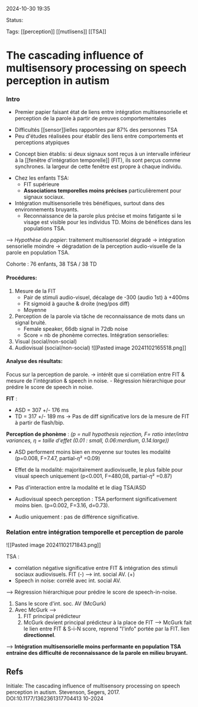 2024-10-30 19:35

Status:

Tags: [[perception]] [[mutlisens]] [[TSA]] 

# The cascading influence of multisensory processing on speech perception in autism

### Intro

- Premier papier faisant état de liens entre intégration multisensorielle et perception de la parole à partir de preuves comportementales
* Difficultés [[sensor]]ielles rapportées par 87% des personnes TSA 
* Peu d'études réalisées pour établir des liens entre comportements et perceptions atypiques

- Concept bien établis: si deux signaux sont reçus à un intervalle inférieur à la [[fenêtre d'intégration temporelle]] (FIT), ils sont perçus comme synchrones. la largeur de cette fenêtre est propre à chaque individu.

* Chez les enfants TSA:
	* FIT supérieure 
	* **Associations temporelles moins précises** particulièrement pour signaux sociaux.
* Intégration multisensorielle très bénéfiques, surtout dans des environnements bruyants.
	* Reconnaissance de la parole plus précise et moins fatigante si le visage est visible pour les individus TD. Moins de bénéfices dans les populations TSA.

--> *Hypothèse du papier*: 
	traitement multisensoriel dégradé 
		-> intégration sensorielle moindre 
			-> dégradation de la perception audio-visuelle de la parole en population TSA.

Cohorte : 76 enfants, 38 TSA / 38 TD

#### Procédures:
1) Mesure de la FIT
	- Pair de stimuli audio-visuel, décalage de -300 (audio 1st) à +400ms
	- Fit sigmoid à gauche & droite (neg/pos diff)
	- Moyenne
1) Perception de la parole via tâche de reconnaissance de mots dans un signal bruité.
	- Female speaker, 66db signal in 72db noise
	- Score = nb de phonème correctes.
Intégration sensorielles:
3) Visual (social/non-social)
4) Audiovisual (social/non-social)
![[Pasted image 20241102165518.png]]

#### Analyse des résultats:
Focus sur la perception de parole.
	-> intérêt que si corrélation entre FIT & mesure de l'intégration & speech in noise.
	- Régression hiérarchique pour prédire le score de speech in noise.

**FIT** : 
- ASD = 307 +/- 176 ms 
- TD  =  317 +/- 189 ms
-> Pas de diff significative lors de la mesure de FIT à partir de flash/bip.

**Perception de phonème** :
*(p = null hypothesis rejection, F= ratio inter/intra variances, $\eta$ = taille d'effet (0.01 : small, 0.06:merdium, 0.14:large))*

- ASD performent moins bien  en moyenne sur toutes les modalité (p=0.008, F=7.47, partial-$\eta$² =0.09)
- Effet de la modalité: majoritairement audiovisuelle, le plus faible pour visual speech uniquement (p<0.001, F=480,08, partial-$\eta$² =0.87)
- Pas d'interaction entre la modalité et le diag TSA/ASD

- Audiovisual speech perception : TSA performent significativement moins bien. (p=0.002, F=3.16, d=0.73).
- Audio uniquement : pas de différence significative.

### Relation entre intégration temporelle et perception de parole 

![[Pasted image 20241102171843.png]]

TSA  : 
- corrélation négative significative entre  FIT & intégration des stimuli sociaux audiovisuels. FIT (-) --> int. social AV. (+)
- Speech in noise: corrélé avec int. social AV.

--> Régression hiérarchique pour prédire le score de speech-in-noise. 
1) Sans le score d'int. soc. AV (McGurk) 
2) Avec McGurk
-->
	1) FIT principal prédicteur
	2) McGurk devient principal prédicteur à la place de FIT
--> 
	McGurk fait le lien entre FIT & S-i-N score, reprend "l'info" portée par la FIT. lien **directionnel**.

--> 
**Intégration multisensorielle moins performante en population TSA entraine des difficulté de reconnaissance de la parole en milieu bruyant.**
## Refs
Initiale:
The cascading influence of multisensory processing on speech perception in autism. Stevenson, Segers, 2017. DOI:10.1177/1362361317704413 10-2024 
